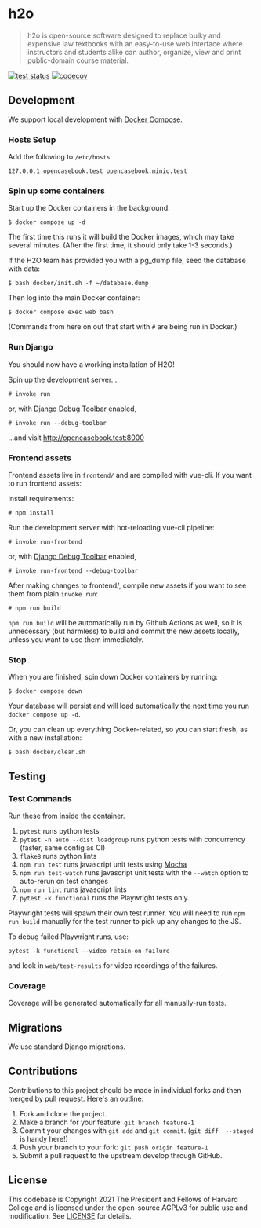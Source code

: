 # h2o

> h2o is open-source software designed to replace bulky and expensive law textbooks with an easy-to-use web interface
>where instructors and students alike can author, organize, view and print public-domain course material.


[![test status](https://github.com/harvard-lil/h2o/actions/workflows/tests.yml/badge.svg)](https://github.com/harvard-lil/h2o/actions)
[![codecov](https://codecov.io/gh/harvard-lil/h2o/branch/develop/graph/badge.svg)](https://codecov.io/gh/harvard-lil/h2o)

## Development

We support local development with [Docker Compose](https://docs.docker.com/compose/).

### Hosts Setup

Add the following to `/etc/hosts`:

    127.0.0.1 opencasebook.test opencasebook.minio.test

### Spin up some containers

Start up the Docker containers in the background:

    $ docker compose up -d

The first time this runs it will build the Docker images, which
may take several minutes. (After the first time, it should only take
1-3 seconds.)

If the H2O team has provided you with a pg_dump file, seed the database with data:

    $ bash docker/init.sh -f ~/database.dump

Then log into the main Docker container:

    $ docker compose exec web bash

(Commands from here on out that start with `#` are being run in Docker.)

### Run Django

You should now have a working installation of H2O!

Spin up the development server...

    # invoke run

or, with [Django Debug Toolbar](https://django-debug-toolbar.readthedocs.io/en/latest/index.html#) enabled,

    # invoke run --debug-toolbar

...and visit http://opencasebook.test:8000

### Frontend assets

Frontend assets live in `frontend/` and are compiled with vue-cli. If you want to run frontend assets:

Install requirements:

    # npm install

Run the development server with hot-reloading vue-cli pipeline:

    # invoke run-frontend

or, with [Django Debug Toolbar](https://django-debug-toolbar.readthedocs.io/en/latest/index.html#) enabled,

    # invoke run-frontend --debug-toolbar

After making changes to frontend/, compile new assets if you want to see them from plain `invoke run`:

    # npm run build

`npm run build` will be automatically run by Github Actions as well, so it is unnecessary (but harmless) to build and
commit the new assets locally, unless you want to use them immediately.

### Stop

When you are finished, spin down Docker containers by running:

    $ docker compose down

Your database will persist and will load automatically the next time you run `docker compose up -d`.

Or, you can clean up everything Docker-related, so you can start fresh, as with a new installation:

    $ bash docker/clean.sh


## Testing

### Test Commands

Run these from inside the container.

1. `pytest` runs python tests
1. `pytest -n auto --dist loadgroup` runs python tests with concurrency (faster, same config as CI)
1. `flake8` runs python lints
1. `npm run test` runs javascript unit tests using [Mocha](https://mochajs.org)
1. `npm run test-watch` runs javascript unit tests with the `--watch` option to auto-rerun on test changes
1. `npm run lint` runs javascript lints
1. `pytest -k functional` runs the Playwright tests only.

Playwright tests will spawn their own test runner. You will need to run `npm run build` manually for the test runner to pick up any changes to the JS.

To debug failed Playwright runs, use:

```
pytest -k functional --video retain-on-failure
```

and look in `web/test-results` for video recordings of the failures.

### Coverage

Coverage will be generated automatically for all manually-run tests.

## Migrations

We use standard Django migrations.

## Contributions

Contributions to this project should be made in individual forks and then merged by pull request. Here's an outline:

1. Fork and clone the project.
1. Make a branch for your feature: `git branch feature-1`
1. Commit your changes with `git add` and `git commit`. (`git diff  --staged` is handy here!)
1. Push your branch to your fork: `git push origin feature-1`
1. Submit a pull request to the upstream develop through GitHub.

## License

This codebase is Copyright 2021 The President and Fellows of Harvard College and is licensed under the open-source AGPLv3 for public use and modification. See [LICENSE](LICENSE) for details.

